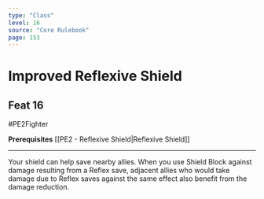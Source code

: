 ```yaml
---
type: "Class"
level: 16
source: "Core Rulebook"
page: 153
---
```

# Improved Reflexive Shield
## Feat 16
#PE2Fighter

**Prerequisites** [[PE2 - Reflexive Shield|Reflexive Shield]]

---
Your shield can help save nearby allies. When you use Shield Block against damage resulting from a Reflex save, adjacent allies who would take damage due to Reflex saves against the same effect also benefit from the damage reduction.